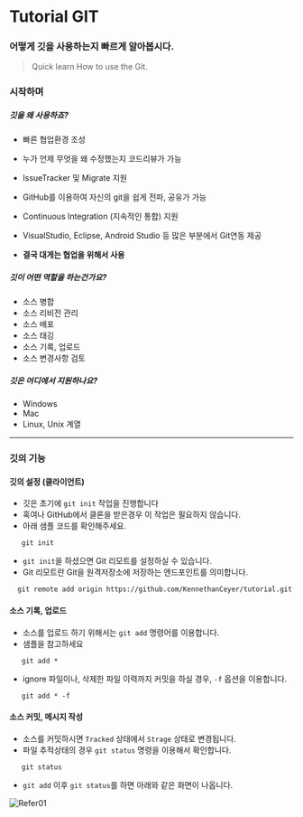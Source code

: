 # Tutorial GIT


### 어떻게 깃을 사용하는지 빠르게 알아봅시다.
> Quick learn How to use the Git.

### 시작하며

##### 깃을 왜 사용하죠?

- 빠른 협업환경 조성
- 누가 언제 무엇을 왜 수정했는지 코드리뷰가 가능
- IssueTracker 및 Migrate 지원
- GitHub를 이용하여 자신의 git을 쉽게 전파, 공유가 가능
- Continuous Integration (지속적인 통합) 지원
- VisualStudio, Eclipse, Android Studio 등 많은 부분에서 Git연동 제공

- **결국 대게는 협업을 위해서 사용**

##### 깃이 어떤 역할을 하는건가요?

- 소스 병합
- 소스 리비전 관리
- 소스 배포
- 소스 태깅
- 소스 기록, 업로드
- 소스 변경사항 검토

##### 깃은 어디에서 지원하나요?

- Windows
- Mac
- Linux, Unix 계열

----

### 깃의 기능

#### 깃의 설정 (클라이언트)

- 깃은 초기에 `git init` 작업을 진행합니다
- 혹여나 GitHub에서 클론을 받은경우 이 작업은 필요하지 않습니다.
- 아래 샘플 코드를 확인해주세요.

 ```shell
    git init
```
- `git init`을 하셨으면 Git 리모트를 설정하실 수 있습니다.
- Git 리모트란 Git을 원격저장소에 저장하는 앤드포인트를 의미합니다.

 ```shell
   git remote add origin https://github.com/KennethanCeyer/tutorial.git
```
#### 소스 기록, 업로드

- 소스를 업로드 하기 위해서는 `git add` 명령어를 이용합니다.
- 샘플을 참고하세요

 ```shell
    git add *
```

- ignore 파일이나, 삭제한 파일 이력까지 커밋을 하실 경우, `-f` 옵션을 이용합니다.

 ```shell
    git add * -f
```

#### 소스 커밋, 메시지 작성

- 소스를 커밋하시면 `Tracked` 상태에서 `Strage` 상태로 변경됩니다.
- 파일 추적상태의 경우 `git status` 명령을 이용해서 확인합니다.

 ```shell
    git status
 ```

- `git add` 이후 `git status`를 하면 아래와 같은 화면이 나옵니다.

![Refer01](http://www.nhpcw.com/upload/2016-01-06%2B11%253B59%253B51_010616120036.PNG)
